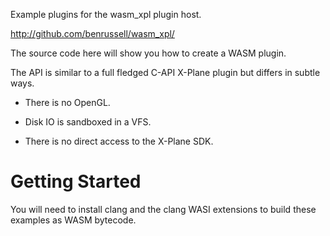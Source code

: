 Example plugins for the wasm_xpl plugin host.

http://github.com/benrussell/wasm_xpl/


The source code here will show you how to create a WASM plugin.

The API is similar to a full fledged C-API X-Plane plugin but differs in subtle ways.


- There is no OpenGL.

- Disk IO is sandboxed in a VFS.

- There is no direct access to the X-Plane SDK.


# Getting Started

You will need to install clang and the clang WASI extensions to build these examples as WASM bytecode.



